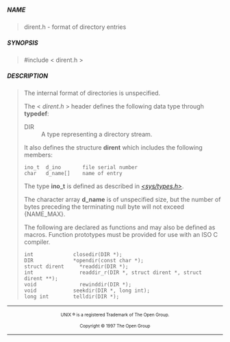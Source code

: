 
##### NAME
> dirent.h - format of directory entries

##### SYNOPSIS

> \#include < dirent.h >

##### DESCRIPTION

> The internal format of directories is unspecified.
> 
> The < *dirent.h* > header defines the following data type through **typedef**:
> 
> <dl compact=""> <dt>DIR</dt><dd>A type representing a directory stream.</dd></dl>
> 
> It also defines the structure **dirent** which includes the following members:
>     
>     ino_t  d_ino       file serial number
>     char   d_name[]    name of entry
>     
> 
> The type **ino_t** is defined as described in _[<sys/types.h>](systypes.h.html)_.
> 
> The character array **d_name** is of unspecified size, but the number of bytes preceding the terminating null byte will not exceed {NAME_MAX}.
> 
> The following are declared as functions and may also be defined as macros. Function prototypes must be provided for use with an ISO C compiler.
>     
>     int             closedir(DIR *);
>     DIR             *opendir(const char *);
>     struct dirent 	*readdir(DIR *);
>     int            	readdir_r(DIR *, struct dirent *, struct dirent **);
>     void           	rewinddir(DIR *);
>     void            seekdir(DIR *, long int);
>     long int        telldir(DIR *);

---
<p align="center"> <font size="1">UNIX ® is a registered Trademark of The Open Group.</font> </p>
<p align="center"> <font size="1">Copyright © 1997 The Open Group</font> </p>

---
